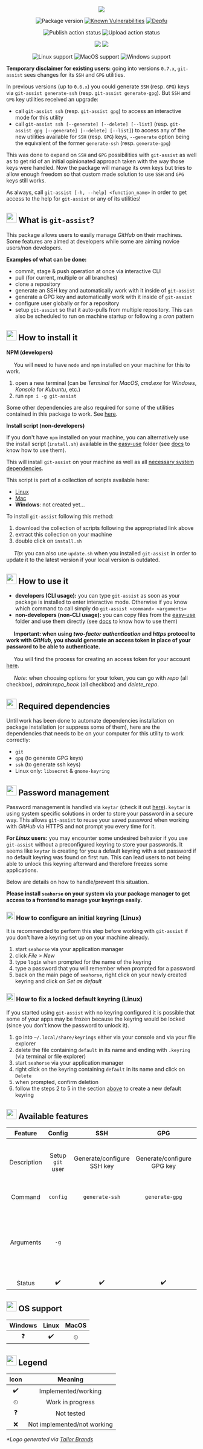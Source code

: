 <div align="center">
  <img src="static/git-assist-logo.jpg">

  ![Package version](https://img.shields.io/github/package-json/v/alexlemaire/git-assist?color=blue)
  [![Known Vulnerabilities](https://img.shields.io/snyk/vulnerabilities/npm/git-assist)](https://snyk.io/test/github/alexlemaire/git-assist)
  [![Depfu](https://badges.depfu.com/badges/370e3d75a8141b8e5bf0ea1f2c891132/overview.svg)](https://depfu.com/github/alexlemaire/git-assist?project_id=11766)

  ![Publish action status](https://img.shields.io/github/workflow/status/alexlemaire/git-assist/publish?label=publish&logo=npm)
  ![Upload action status](https://img.shields.io/github/workflow/status/alexlemaire/git-assist/upload?label=upload&logo=Amazon%20AWS)

  [![](https://img.shields.io/codeclimate/maintainability/alexlemaire/git-assist?label=maintainability&logo=Code%20Climate)](https://codeclimate.com/github/alexlemaire/git-assist)
  [![](https://img.shields.io/codeclimate/tech-debt/alexlemaire/git-assist?label=technical%20debt&logo=Code%20Climate)](https://codeclimate.com/github/alexlemaire/git-assist)
  <!-- [![](https://img.shields.io/codeclimate/coverage/alexlemaire/git-assist?label=test%20coverage&logo=Code%20Climate)](https://codeclimate.com/github/alexlemaire/git-assist) -->

  ![Linux support](static/linux-badge.svg)
  ![MacOS support](static/mac-badge.svg)
  ![Windows support](static/windows-badge.svg)
</div>

**Temporary disclaimer for existing users:** going into versions `0.7.x`, `git-assist` sees changes for its `SSH` and `GPG` utilities.

In previous versions (up to `0.6.x`) you could generate `SSH` (resp. `GPG`) keys via `git-assist generate-ssh` (resp. `git-assist generate-gpg`). But `SSH` and `GPG` key utilities received an upgrade:
- call `git-assist ssh` (resp. `git-assist gpg`) to access an interactive mode for this utility
- call `git-assist ssh [--generate] [--delete] [--list]` (resp. `git-assist gpg [--generate] [--delete] [--list]`) to access any of the new utilities available for `SSH` (resp. `GPG`) keys, `--generate` option being the equivalent of the former `generate-ssh` (resp. `generate-gpg`)

This was done to expand on `SSH` and `GPG` possibilities with `git-assist` as well as to get rid of an initial opinionated approach taken with the way those keys were handled. Now the package will manage its own keys but tries to allow enough freedom so that custom made solution to use `SSH` and `GPG` keys still works.

As always, call `git-assist [-h, --help] <function_name>` in order to get access to the help for `git-assist` or any of its utilities!

## <img src="https://emoji.fileformat.info/gemoji/space_invader.png" width="27px"> What is `git-assist`?

This package allows users to easily manage _GitHub_ on their machines. Some features are aimed at developers while some are aiming novice users/non developers.

**Examples of what can be done:**
- commit, stage & push operation at once via interactive CLI
- pull (for current, multiple or all branches)
- clone a repository
- generate an SSH key and automatically work with it inside of `git-assist`
- generate a GPG key and automatically work with it inside of `git-assist`
- configure user globally or for a repository
- setup `git-assist` so that it auto-pulls from multiple repository. This can also be scheduled to run on machine startup or following a _cron_ pattern

## <img src="https://emoji.fileformat.info/gemoji/package.png" width="27px"> How to install it

**NPM (developers)**

<img src="https://emoji.fileformat.info/gemoji/warning.png" width="16px"> You will need to have `node` and `npm` installed on your machine for this to work.

1. open a new terminal (can be _Terminal_ for _MacOS_, _cmd.exe_ for _Windows_, _Konsole_ for _Kubuntu_, etc.)
2. run `npm i -g git-assist`

Some other dependencies are also required for some of the utilities contained in this package to work. See [here](#required-dependencies).

**Install script (non-developers)**

If you don't have `npm` installed on your machine, you can alternatively use the install script (`install.sh`) available in the [easy-use](./easy-use) folder (see [docs](./easy-use/README.md) to know how to use them).

This will install `git-assist` on your machine as well as all [necessary system dependencies](#required-dependencies).

This script is part of a collection of scripts available here:
- [Linux](https://cdn.klimapartner.net/alexis/@git-assist/easy-use_Linux.zip)
- [Mac](https://cdn.klimapartner.net/alexis/@git-assist/easy-use_Mac.zip)
- **Windows**: not created yet...

To install `git-assist` following this method:

1. download the collection of scripts following the appropriated link above
2. extract this collection on your machine
3. double click on `install.sh`

<img src="https://emoji.fileformat.info/gemoji/bulb.png" width="16px"> _Tip:_ you can also use `update.sh` when you installed `git-assist` in order to update it to the latest version if your local version is outdated.

## <img src="https://emoji.fileformat.info/gemoji/computer.png" width="27px"> How to use it

- **developers (CLI usage):** you can type `git-assist` as soon as your package is installed to enter interactive mode. Otherwise if you know which command to call simply do `git-assist <command> <arguments>`
- **non-developers (non-CLI usage):** you can copy files from the [easy-use](./easy-use) folder and use them directly (see [docs](./easy-use/README.md) to know how to use them)

<img src="https://emoji.fileformat.info/gemoji/warning.png" width="16px"> **Important: when using _two-factor authentication_ and _https_ protocol to work with _GitHub_, you should generate an access token in place of your password to be able to authenticate.**

<img src="https://emoji.fileformat.info/gemoji/point_right.png" width="16px"> You will find the process for creating an access token for your account [here](https://help.github.com/en/github/authenticating-to-github/creating-a-personal-access-token-for-the-command-line).

<img src="https://emoji.fileformat.info/gemoji/question.png" width="16px"> _Note:_ when choosing options for your token, you can go with _repo_ (all checkbox), _admin:repo_hook_ (all checkbox) and _delete_repo_.

## <a name="required-dependencies"></a><img src="https://emoji.fileformat.info/gemoji/link.png" width="27px"> Required dependencies

Until work has been done to automate dependencies installation on package installation (or suppress some of them), here are the dependencies that needs to be on your computer for this utility to work correctly:
- `git`
- `gpg` (to generate GPG keys)
- `ssh` (to generate ssh keys)
- Linux only: `libsecret` & `gnome-keyring`

## <img src="https://emoji.fileformat.info/gemoji/closed_lock_with_key.png" width="27px"> Password management

Password management is handled via `keytar` (check it out [here](https://www.npmjs.com/package/keytar)). `keytar` is using system specific solutions in order to store your password in a secure way. This allows `git-assist` to reuse your saved password when working with _GitHub_ via HTTPS and not prompt you every time for it.

**For _Linux_ users:** you may encounter some undesired behavior if you use `git-assist` without a preconfigured keyring to store your passwords. It seems like `keytar` is creating for you a default keyring with a set password if no default keyring was found on first run. This can lead users to not being able to unlock this keyring afterward and therefore freezes some applications.

Below are details on how to handle/prevent this situation.

**Please install `seahorse` on your system via your package manager to get access to a frontend to manage your keyrings easily.**

### <a name="initial-keyring-config"></a><img src="https://emoji.fileformat.info/gemoji/question.png" width="22px"> How to configure an initial keyring (Linux)

It is recommended to perform this step before working with `git-assist` if you don't have a keyring set up on your machine already.

1. start `seahorse` via your application manager
2. click _File_ > _New_
3. type `login` when prompted for the name of the keyring
4. type a password that you will remember when prompted for a password
5. back on the main page of `seahorse`, right click on your newly created keyring and click on _Set as default_

### <img src="https://emoji.fileformat.info/gemoji/question.png" width="22px"> How to fix a locked default keyring (Linux)

If you started using `git-assist` with no keyring configured it is possible that some of your apps may be frozen because the keyring would be locked (since you don't know the password to unlock it).

1. go into `~/.local/share/keyrings` either via your console and via your file explorer
2. delete the file containing `default` in its name and ending with `.keyring` (via terminal or file explorer)
3. start `seahorse` via your application manager
4. right click on the keyring containing `default` in its name and click on `Delete`
5. when prompted, confirm deletion
6. follow the steps 2 to 5 in the section [above](#initial-keyring-config) to create a new default keyring

## <img src="https://emoji.fileformat.info/gemoji/bulb.png" width="27px"> Available features

|   Feature   |      Config      |             SSH            |             GPG            |        Clone       |                              Push                              |             Pull            |                                              Auto-pull                                              |                                        Logs                                        |             Help            |                     Version                     |
|:-----------:|:----------------:|:--------------------------:|:--------------------------:|:------------------:|:--------------------------------------------------------------:|:---------------------------:|:---------------------------------------------------------------------------------------------------:|:----------------------------------------------------------------------------------:|:---------------------------:|:-----------------------------------------------:|
| Description | Setup `git` user | Generate/configure SSH key | Generate/configure GPG key | Clone repositories | Easy push (git add/commit/push all in one via interactive CLI) | Easy pull (interactive CLI) | Automatically pull for repositories (on machine startup/schedule/etc). Offers configuration options |                             Print out desired logs file                            | Get help about `git-assist` | Print current installed version of `git-assist` |
|   Command   |     `config`     |       `generate-ssh`       |       `generate-gpg`       |       `clone`      |                             `push`                             |            `pull`           |                                             `auto-pull`                                             |                                       `logs`                                       |       `--help` or `-h`      |               `--version` or `-v`               |
|  Arguments  |       `-g`       |                            |                            |                    |                                                                |                             |                                          `--config` or `-c`                                         | `[file1, file2, ..., fileN]` `--watch [file]` `--purge [file1, file2, ..., fileN]` |                             |                                                 |
|    Status   |         ✔️        |              ✔️             |              ✔️             |          ✔️         |                                ✔️                               |              ✔️              |                                                  ✔️                                                  |                                          ✔️                                         |              ✔️              |                        ✔️                        |

## <img src="https://emoji.fileformat.info/gemoji/wrench.png" width="27px"> OS support

| Windows | Linux | MacOS |
|:-------:|:-----:|:-----:|
| ❓       | ✔️     | ⏲     |

## <img src="https://emoji.fileformat.info/gemoji/bookmark.png" width="27px"> Legend

| Icon |           Meaning           |
|:----:|:---------------------------:|
|   ✔️  |     Implemented/working     |
|   ⏲  |       Work in progress      |
|   ❓  |          Not tested         |
|   ❌  | Not implemented/not working |

_*Logo generated via [Tailor Brands](https://www.tailorbrands.com/)_
